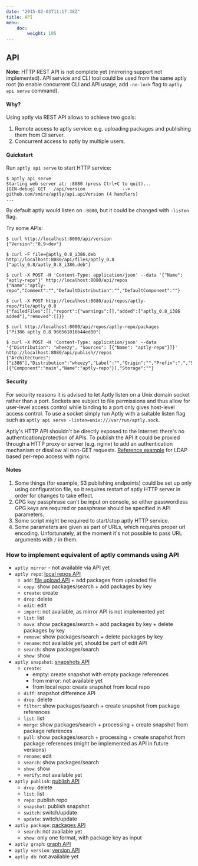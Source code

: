 ```yaml
---
date: "2015-02-03T11:17:38Z"
title: API
menu:
    doc:
        weight: 105
---
```


API
---

<div class="alert alert-warning alert-note"><strong>Note:</strong>
HTTP REST API is not complete yet (mirroring support not implemented).
API service and CLI tool could
be used from the same aptly root (to enable concurrent CLI and API usage,
add <code>-no-lock</code> flag to <code>aptly api serve</code> command).</div>

#### Why?

Using aptly via REST API allows to achieve two goals:

1. Remote access to aptly service: e.g. uploading packages and publishing them from CI server.
2. Concurrent access to aptly by multiple users.

#### Quickstart

Run `aptly api serve` to start HTTP service:

    $ aptly api serve
    Starting web server at: :8080 (press Ctrl+C to quit)...
    [GIN-debug] GET   /api/version              --> github.com/smira/aptly/api.apiVersion (4 handlers)
    ...

By default aptly would listen on `:8080`, but it could be changed with `-listen` flag.

Try some APIs:

    $ curl http://localhost:8080/api/version
    {"Version":"0.9~dev"}

    $ curl -F file=@aptly_0.8_i386.deb http://localhost:8080/api/files/aptly_0.8
    ["aptly_0.8/aptly_0.8_i386.deb"]

    $ curl -X POST -H 'Content-Type: application/json' --data '{"Name": "aptly-repo"}' http://localhost:8080/api/repos
    {"Name":"aptly-repo","Comment":"","DefaultDistribution":"","DefaultComponent":""}

    $ curl -X POST http://localhost:8080/api/repos/aptly-repo/file/aptly_0.8
    {"failedFiles":[],"report":{"warnings":[],"added":["aptly_0.8_i386 added"],"removed":[]}}

    $ curl http://localhost:8080/api/repos/aptly-repo/packages
    ["Pi386 aptly 0.8 966561016b44ed80"]

    $ curl -X POST -H 'Content-Type: application/json' --data '{"Distribution": "wheezy", "Sources": [{"Name": "aptly-repo"}]}' http://localhost:8080/api/publish//repos
    {"Architectures":["i386"],"Distribution":"wheezy","Label":"","Origin":"","Prefix":".","SourceKind":"local","Sources":[{"Component":"main","Name":"aptly-repo"}],"Storage":""}

#### Security

For security reasons it is advised to let Aptly listen on a Unix domain socket
rather than a port. Sockets are subject to file permissions and thus allow for
user-level access control while binding to a port only gives host-level access
control. To use a socket simply run Aptly with a suitable listen flag such as
`aptly api serve -listen=unix:///var/run/aptly.sock`.

Aptly's HTTP API shouldn't be directly exposed to the Internet: there's no
authentication/protection of APIs. To publish the API it could be proxied
through a HTTP proxy or server (e.g. nginx) to add an authentication mechanism
or disallow all non-GET requests. [Reference example](https://github.com/sepich/nginx-ldap) for LDAP based per-repo access with nginx.

#### Notes

1. Some things (for example, S3 publishing endpoints) could be set up only using configuration file, so it requires
   restart of aptly HTTP server in order for changes to take effect.
1. GPG key passphrase can't be input on console, so either passwordless GPG keys are required or passphrase should be specified in
   API parameters.
1. Some script might be required to start/stop aptly HTTP service.
1. Some parameters are given as part of URLs, which requires proper url encoding. Unfortunately, at the moment it's not possible
   to pass URL arguments with `/` in them.

### How to implement equivalent of aptly commands using API

* `aptly mirror` - not available via API yet
* `aptly repo`: [local repos API](/doc/api/repos)
    * `add`: [file upload API](/doc/api/files) + add packages from uploaded file
    * `copy`: show packages/search + add packages by key
    * `create`: create
    * `drop`: delete
    * `edit`: edit
    * `import`: not available, as mirror API is not implemented yet
    * `list`: list
    * `move`: show packages/search + add packages by key + delete packages by key
    * `remove`: show packages/search + delete packages by key
    * `rename`: not available yet, should be part of edit API
    * `search`: show packages/search
    * `show`: show
* `aptly snapshot`: [snapshots API](/doc/api/snapshots)
    * `create`:
        * empty: create snapshot with empty package references
        * from mirror: not available yet
        * from local repo: create snapshot from local repo
    * `diff`: snapshot difference API
    * `drop`: delete
    * `filter`: show packages/search + create snapshot from package references
    * `list`: list
    * `merge`: show packages/search + processing + create snapshot from package references
    * `pull`: show packages/search + processing + create snapshot from package references (might be implemented as API in future versions)
    * `rename`: edit
    * `search`: show packages/search
    * `show`: show
    * `verify`: not available yet
* `aptly publish`: [publish API](/doc/api/publish)
    * `drop`: delete
    * `list`: list
    * `repo`: publish repo
    * `snapshot`: publish snapshot
    * `switch`: switch/update
    * `update`: switch/update
* `aptly package`: [packages API](/doc/api/packages)
    * `search`: not available yet
    * `show`: only one format, with package key as input
* `aptly graph`: [graph API](/doc/api/misc)
* `aptly version`: [version API](/doc/api/misc)
* `aptly db`: not available yet
